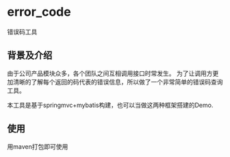 # error_code
错误码工具

## 背景及介绍
由于公司产品模块众多，各个团队之间互相调用接口时常发生。
为了让调用方更加清晰的了解每个返回的码代表的错误信息，所以做了一个非常简单的错误码查询工具。

本工具是基于springmvc+mybatis构建，也可以当做这两种框架搭建的Demo.

## 使用
用maven打包即可使用
